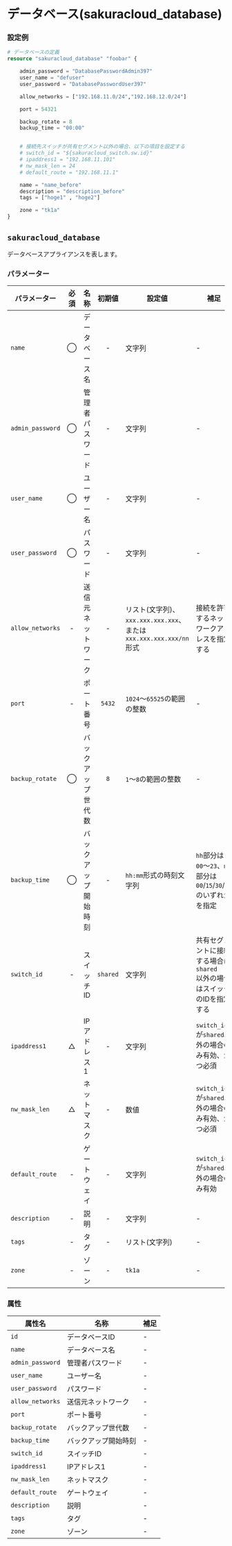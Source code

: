 # データベース(sakuracloud_database)

### 設定例

```tf:データベース設定サンプル.tf
# データベースの定義
resource "sakuracloud_database" "foobar" {

    admin_password = "DatabasePasswordAdmin397"
    user_name = "defuser"
    user_password = "DatabasePasswordUser397"

    allow_networks = ["192.168.11.0/24","192.168.12.0/24"]

    port = 54321

    backup_rotate = 8
    backup_time = "00:00"


    # 接続先スイッチが共有セグメント以外の場合、以下の項目を設定する
    # switch_id = "${sakuracloud_switch.sw.id}"
    # ipaddress1 = "192.168.11.101"
    # nw_mask_len = 24
    # default_route = "192.168.11.1"

    name = "name_before"
    description = "description_before"
    tags = ["hoge1" , "hoge2"]

    zone = "tk1a"
}
```

## `sakuracloud_database`

データベースアプライアンスを表します。

### パラメーター

|パラメーター       |必須  |名称           |初期値     |設定値                         |補足                                          |
|-----------------|:---:|----------------|:--------:|-------------------------------|----------------------------------------------|
| `name`          | ◯   | データベース名   | -        | 文字列                         | - |
| `admin_password`| ◯   | 管理者パスワード  | -        | 文字列                         | - |
| `user_name`     | ◯   | ユーザー名       | -        | 文字列                         | - |
| `user_password` | ◯   | パスワード       | -        | 文字列                         | - |
| `allow_networks`| -   | 送信元ネットワーク | -        | リスト(文字列)、`xxx.xxx.xxx.xxx`、または`xxx.xxx.xxx.xxx/nn`形式 | 接続を許可するネットワークアドレスを指定する |
| `port`          | -   | ポート番号       | `5432`   | `1024`〜`65525`の範囲の整数     | - |
| `backup_rotate` | ◯   | バックアップ世代数    | `8`   | `1`〜`8`の範囲の整数     | - |
| `backup_time`   | ◯   | バックアップ開始時刻   | -   | `hh:mm`形式の時刻文字列     | `hh`部分は`00`〜`23`、`mm`部分は`00`/`15`/`30`/`45`のいずれかを指定 |
| `switch_id`     | -   | スイッチID      | `shared` | 文字列                         | 共有セグメントに接続する場合は`shared`<br />以外の場合はスイッチのIDを指定する |
| `ipaddress1`    | △   | IPアドレス1     | -        | 文字列                         | `switch_id`が`shared`以外の場合のみ有効、かつ必須 |
| `nw_mask_len`   | △   | ネットマスク     | -        | 数値                          | `switch_id`が`shared`以外の場合のみ有効、かつ必須 |
| `default_route` | -   | ゲートウェイ     | -        | 文字列                        | `switch_id`が`shared`以外の場合のみ有効 |
| `description`   | -   | 説明           | -        | 文字列                         | - |
| `tags`          | -   | タグ           | -        | リスト(文字列)                  | - |
| `zone`          | -   | ゾーン          | -        | `tk1a` | - |


### 属性

|属性名          | 名称             | 補足                  |
|---------------|------------------|----------------------|
| `id`            | データベースID | -                    |
| `name`          | データベース名 | -                    |
| `admin_password`| 管理者パスワード | -                    |
| `user_name`     | ユーザー名       | -                    |
| `user_password` | パスワード       | -                    |
| `allow_networks`| 送信元ネットワーク       | -                    |
| `port`          | ポート番号       | -                    |
| `backup_rotate` | バックアップ世代数       | -                    |
| `backup_time`   | バックアップ開始時刻       | -                    |
| `switch_id`     | スイッチID      | -                    |
| `ipaddress1`    | IPアドレス1      | -                    |
| `nw_mask_len`   | ネットマスク      | -                   |
| `default_route` | ゲートウェイ      | -                   |
| `description`   | 説明             | -                   |
| `tags`          | タグ             | -                  |
| `zone`          | ゾーン           | -                   |

